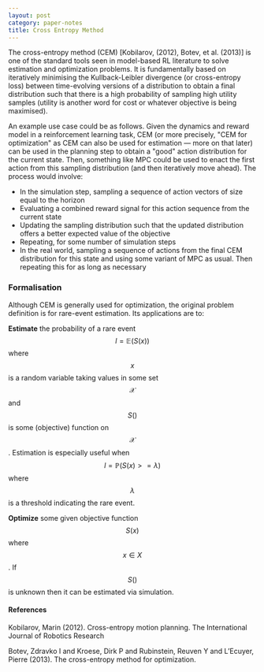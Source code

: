 ```yaml
---
layout: post
category: paper-notes
title: Cross Entropy Method
---
```


The cross-entropy method (CEM) [Kobilarov, (2012), Botev, et al. (2013)] is one of the standard tools seen in model-based RL literature to solve estimation and optimization problems. It is fundamentally based on iteratively minimising the Kullback-Leibler divergence (or cross-entropy loss) between time-evolving versions of a distribution to obtain a final distribution such that there is a high probability of sampling high utility samples (utility is another word for cost or whatever objective is being maximised). 


An example use case could be as follows. Given the dynamics and reward model in a reinforcement learning task, CEM (or more precisely, "CEM for optimization" as CEM can also be used for estimation — more on that later) can be used in the planning step to obtain a "good" action distribution for the current state. Then, something like MPC could be used to enact the first action from this sampling distribution (and then iteratively move ahead). The process would involve:

- In the simulation step, sampling a sequence of action vectors of size equal to the horizon
- Evaluating a combined reward signal for this action sequence from the current state
- Updating the sampling distribution such that the updated distribution offers a better expected value of the objective
- Repeating, for some number of simulation steps
- In the real world, sampling a sequence of actions from the final CEM distribution for this state and using some variant of MPC as usual. Then repeating this for as long as necessary

### Formalisation

Although CEM is generally used for optimization, the original problem definition is for rare-event estimation. Its applications are to:

**Estimate** the probability of a rare event $$l = \mathbb{E}(S(x))$$ where $$x$$ is a random variable taking values in some set $$\mathcal {X}$$ and $$S()$$ is some (objective) function on $$\mathcal{X}$$. Estimation is especially useful when $$l = \mathbb{P}(S(x) >= \lambda )$$ where $$\lambda$$ is a threshold indicating the rare event.

**Optimize** some given objective function $$S(x)$$ where $$x \in X$$. If $$S()$$ is unknown then it can be estimated via simulation.

#### References

Kobilarov, Marin (2012). Cross-entropy motion planning. The International Journal of Robotics Research

Botev, Zdravko I and Kroese, Dirk P and Rubinstein, Reuven Y and L’Ecuyer, Pierre (2013). The cross-entropy method for optimization. 